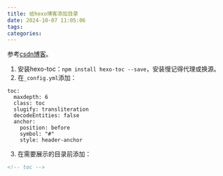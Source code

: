 ```yaml
---
title: 给hexo博客添加目录
date: 2024-10-07 11:05:06
tags:
categories:
---
```

<meta name="referrer" content="no-referrer" />

参考[csdn博客](https://blog.csdn.net/qq_46527915/article/details/105466439)。

1. 安装hexo-toc：`npm install hexo-toc --save`，安装慢记得代理或换源。
2. 在`_config.yml`添加：
  ```DTS
  toc:
    maxdepth: 6
    class: toc
    slugify: transliteration
    decodeEntities: false
    anchor:
      position: before
      symbol: "#"
      style: header-anchor
  ```
3. 在需要展示的目录前添加：
  ```xml
  <!-- toc -->
  ```